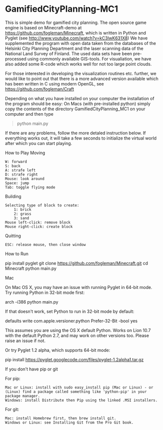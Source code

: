GamifiedCityPlanning-MC1
========================

This is simple demo for gamified city planning. The open source game engine
is based on Minecraft-demo at https://github.com/fogleman/Minecraft, which is
written in Python and Pyglet (see http://www.youtube.com/watch?v=kC3lwK631X8)
We have supplemented the program with open data taken from the databases of
the Helsinki City Planning Department and the laser scanning data of the
National Land Survey of Finland. The used data sets have been pre-processed
using commonly available GIS-tools. For visualiation, we have also added
some R-code which works well for not too large point clouds.

For those interested in developing the visualization routines etc. further,
we would like to point out that there is a more advanced version available
which has been written in C using modern OpenGL, see
https://github.com/fogleman/Craft

Depending on what you have installed on your computer the installation of
the program should be easy: On Macs (with pre-installed python) simply
copy the contents of the directory GamifiedCityPlanning_MC1 on your computer
and then type
> python main.py

If there are any problems, follow the more detaled instruction below. If
everything works out, it will take a few seconds to initialize the virtual world
after which you can start playing.


How to Play
Moving

    W: forward
    S: back
    A: strafe left
    D: strafe right
    Mouse: look around
    Space: jump
    Tab: toggle flying mode

Building

    Selecting type of block to create:
        1: brick
        2: grass
        3: sand
    Mouse left-click: remove block
    Mouse right-click: create block

Quitting

    ESC: release mouse, then close window



How to Run

pip install pyglet
git clone https://github.com/fogleman/Minecraft.git
cd Minecraft
python main.py

Mac

On Mac OS X, you may have an issue with running Pyglet in 64-bit mode. Try running Python in 32-bit mode first:

arch -i386 python main.py

If that doesn't work, set Python to run in 32-bit mode by default:

defaults write com.apple.versioner.python Prefer-32-Bit -bool yes 

This assumes you are using the OS X default Python. Works on Lion 10.7 with the default Python 2.7, and may work on other versions too. Please raise an issue if not.

Or try Pyglet 1.2 alpha, which supports 64-bit mode:

pip install https://pyglet.googlecode.com/files/pyglet-1.2alpha1.tar.gz 

If you don't have pip or git

For pip:

    Mac or Linux: install with sudo easy_install pip (Mac or Linux) - or (Linux) find a package called something like 'python-pip' in your package manager.
    Windows: install Distribute then Pip using the linked .MSI installers.

For git:

    Mac: install Homebrew first, then brew install git.
    Windows or Linux: see Installing Git from the Pro Git book.
